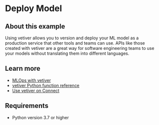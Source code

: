 # Deploy Model

## About this example

Using vetiver allows you to version and deploy your ML model as a production service that other tools and teams can use. APIs like those created with vetiver are a great way for software engineering teams to use your models without translating them into different languages.


## Learn more

* [MLOps with vetiver](https://vetiver.rstudio.com/)
* [vetiver Python function reference](https://rstudio.github.io/vetiver-python/)
* [Use vetiver on Connect](https://docs.posit.co/connect/user/vetiver/)

## Requirements

* Python version 3.7 or higher

<!-- NOTE: this file is generated -->
